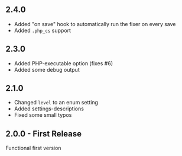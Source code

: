 ## 2.4.0

* Added "on save" hook to automatically run the fixer on every save
* Added `.php_cs` support

## 2.3.0

* Added PHP-executable option (fixes #6)
* Added some debug output

## 2.1.0

* Changed `level` to an enum setting
* Added settings-descriptions
* Fixed some small typos

## 2.0.0 - First Release

Functional first version
